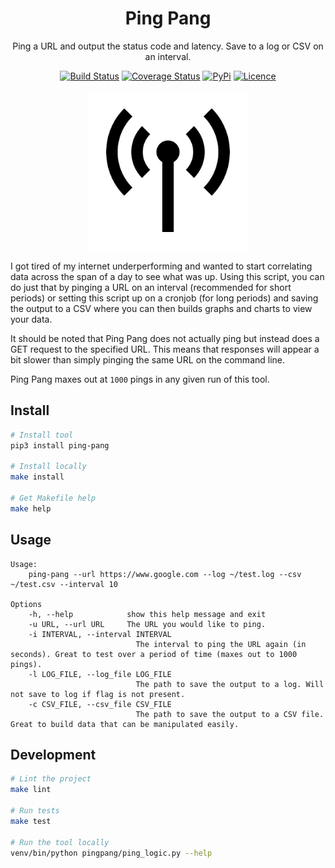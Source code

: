 <div align="center">

# Ping Pang

Ping a URL and output the status code and latency. Save to a log or CSV on an interval.

[![Build Status](https://travis-ci.com/Justintime50/ping-pang.svg?branch=master)](https://travis-ci.com/Justintime50/ping-pang)
[![Coverage Status](https://coveralls.io/repos/github/Justintime50/ping-pang/badge.svg?branch=master)](https://coveralls.io/github/Justintime50/ping-pang?branch=master)
[![PyPi](https://img.shields.io/pypi/v/ping-pang)](https://pypi.org/project/ping-pang)
[![Licence](https://img.shields.io/github/license/justintime50/ping-pang)](https://opensource.org/licenses/mit-license.php)

<img src="assets/showcase.png" alt="Showcase">

</div>

I got tired of my internet underperforming and wanted to start correlating data across the span of a day to see what was up. Using this script, you can do just that by pinging a URL on an interval (recommended for short periods) or setting this script up on a cronjob (for long periods) and saving the output to a CSV where you can then builds graphs and charts to view your data. 

It should be noted that Ping Pang does not actually ping but instead does a GET request to the specified URL. This means that responses will appear a bit slower than simply pinging the same URL on the command line.

Ping Pang maxes out at `1000` pings in any given run of this tool.

## Install

```bash
# Install tool
pip3 install ping-pang

# Install locally
make install

# Get Makefile help
make help
```

## Usage

```
Usage:
    ping-pang --url https://www.google.com --log ~/test.log --csv ~/test.csv --interval 10

Options
    -h, --help            show this help message and exit
    -u URL, --url URL     The URL you would like to ping.
    -i INTERVAL, --interval INTERVAL
                            The interval to ping the URL again (in seconds). Great to test over a period of time (maxes out to 1000 pings).
    -l LOG_FILE, --log_file LOG_FILE
                            The path to save the output to a log. Will not save to log if flag is not present.
    -c CSV_FILE, --csv_file CSV_FILE
                            The path to save the output to a CSV file. Great to build data that can be manipulated easily.
```

## Development

```bash
# Lint the project
make lint

# Run tests
make test

# Run the tool locally
venv/bin/python pingpang/ping_logic.py --help
```
